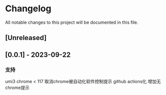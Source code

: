 # Changelog
All notable changes to this project will be documented in this file.

## [Unreleased]

## [0.0.1] - 2023-09-22
### 支持
umi3
chrome < 117
取消chrome被自动化软件控制提示
github actions化
增加无chrome提示
